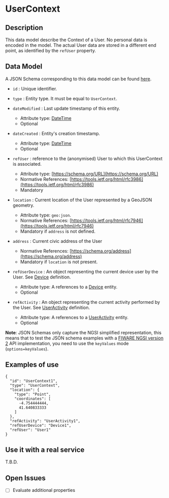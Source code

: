 # UserContext

## Description

This data model describe the Context of a User. No personal data is encoded in
the model. The actual User data are stored in a different end point, as identified
by the `refUser` property.

## Data Model

A JSON Schema corresponding to this data model can be found [here](../schema.json).

+ `id` : Unique identifier.

+ `type` : Entity type. It must be equal to `UserContext`.

+ `dateModified` : Last update timestamp of this entity.
    + Attribute type: [DateTime](https://schema.org/DateTime)
    + Optional

+ `dateCreated` : Entity's creation timestamp.
    + Attribute type: [DateTime](https://schema.org/DateTime)
    + Optional    

+ `refUser` : reference to the (anonymised) User to which this UserContext is associated.
    + Attribute type: [https://schema.org/URL](https://schema.org/URL)
    + Normative References: [https://tools.ietf.org/html/rfc3986](https://tools.ietf.org/html/rfc3986)
    + Mandatory

+ `location` : Current location of the User represented by a GeoJSON geometry.
    + Attribute type: `geo:json`.
    + Normative References: [https://tools.ietf.org/html/rfc7946](https://tools.ietf.org/html/rfc7946)
    + Mandatory if `address` is not defined.

+ `address` : Current civic address of the User
    + Normative References: [https://schema.org/address](https://schema.org/address)
    + Mandatory if `location` is not present.

+ `refUserDevice` : An object representing the current device user by the User. See [Device](../../Device/Device/doc/spec.md) definition.
    + Attribute type: A references to a [Device](../../Device/Device/doc/spec.md) entity.
    + Optional

+ `refActivity` : An object representing the current activity performed by the User. See [UserActivity](../UserActivity/doc/spec.md) definition.
    + Attribute type: A references to a [UserActivity](../UserActivity/doc/spec.md) entity.
    + Optional

**Note**: JSON Schemas only capture the NGSI simplified representation, this means that to test the JSON schema examples with
a [FIWARE NGSI version 2](http://fiware.github.io/specifications/ngsiv2/stable) API implementation, you need to use the `keyValues`
mode (`options=keyValues`).

## Examples of use

```
{
  "id": "UserContext1",
  "type": "UserContext",
  "location": {
    "type": "Point",
    "coordinates": [
      -4.754444444,
      41.640833333
    ]
  },
  "refActivity": "UserActivity1",
  "refUserDevice": "Device1",
  "refUser": "User1"
}
```

## Use it with a real service

T.B.D.

## Open Issues

- [ ] Evaluate additional properties
